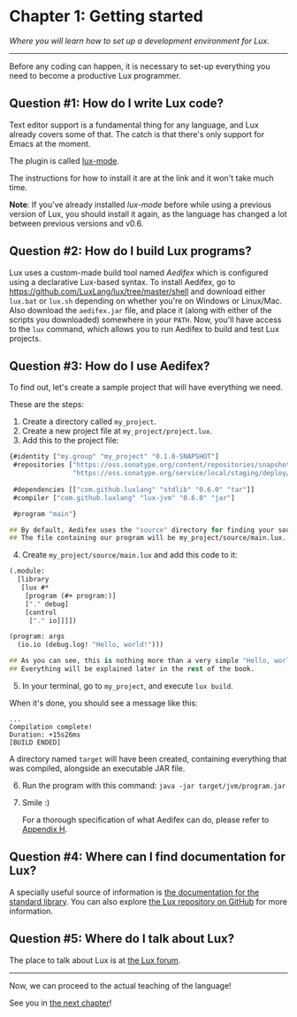 # Chapter 1: Getting started

_Where you will learn how to set up a development environment for Lux._

---

Before any coding can happen, it is necessary to set-up everything you need to become a productive Lux programmer.

## Question #1: How do I write Lux code?

Text editor support is a fundamental thing for any language, and Lux already covers some of that.
The catch is that there's only support for Emacs at the moment.

The plugin is called [lux-mode](https://github.com/LuxLang/lux/tree/master/lux-mode).

The instructions for how to install it are at the link and it won't take much time.

**Note**: If you've already installed _lux-mode_ before while using a previous version of Lux, you should install it again, as the language has changed a lot between previous versions and v0.6.

## Question #2: How do I build Lux programs?

Lux uses a custom-made build tool named _Aedifex_ which is configured using a declarative Lux-based syntax.
To install Aedifex, go to https://github.com/LuxLang/lux/tree/master/shell and download either `lux.bat` or `lux.sh` depending on whether you're on Windows or Linux/Mac.
Also download the `aedifex.jar` file, and place it (along with either of the scripts you downloaded) somewhere in your `PATH`.
Now, you'll have access to the `lux` command, which allows you to run Aedifex to build and test Lux projects.

## Question #3: How do I use Aedifex?

To find out, let's create a sample project that will have everything we need.

These are the steps:

1. Create a directory called `my_project`.
2. Create a new project file at `my_project/project.lux`.
3. Add this to the project file:

```clojure
{#identity ["my.group" "my_project" "0.1.0-SNAPSHOT"]
 #repositories ["https://oss.sonatype.org/content/repositories/snapshots/"
                "https://oss.sonatype.org/service/local/staging/deploy/maven2/"]
 
 #dependencies [["com.github.luxlang" "stdlib" "0.6.0" "tar"]]
 #compiler ["com.github.luxlang" "lux-jvm" "0.6.0" "jar"]

 #program "main"}

## By default, Aedifex uses the "source" directory for finding your source-code.
## The file containing our program will be my_project/source/main.lux.

```

4. Create `my_project/source/main.lux` and add this code to it:

```clojure
(.module:
  [library
   [lux #*
    [program (#+ program:)]
    ["." debug]
    [control
     ["." io]]]])

(program: args
  (io.io (debug.log! "Hello, world!")))

## As you can see, this is nothing more than a very simple "Hello, world!" program to test things out.
## Everything will be explained later in the rest of the book.
```

5. In your terminal, go to `my_project`, and execute `lux build`.

When it's done, you should see a message like this:

```
...
Compilation complete!
Duration: +15s26ms
[BUILD ENDED]
```

A directory named `target` will have been created, containing everything that was compiled, alongside an executable JAR file.

6. Run the program with this command: `java -jar target/jvm/program.jar`
7. Smile :)

	For a thorough specification of what Aedifex can do, please refer to [Appendix H](appendix_h.md).

## Question #4: Where can I find documentation for Lux?

A specially useful source of information is [the documentation for the standard library](https://luxlang.github.io/lux/).
You can also explore [the Lux repository on GitHub](https://github.com/LuxLang/lux) for more information.

## Question #5: Where do I talk about Lux?

The place to talk about Lux is at [the Lux forum](http://luxlang.freeforums.net/).

---

Now, we can proceed to the actual teaching of the language!

See you in [the next chapter](chapter_2.md)!

